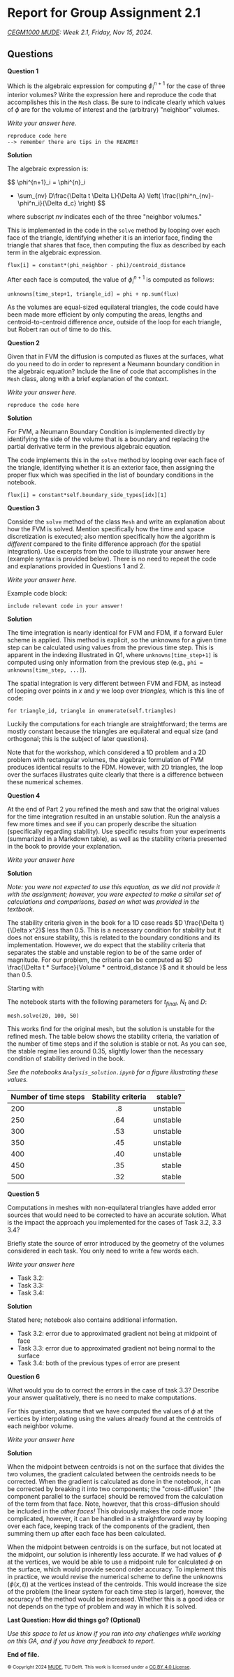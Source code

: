 # Report for Group Assignment 2.1

*[CEGM1000 MUDE](http://mude.citg.tudelft.nl/): Week 2.1, Friday, Nov 15, 2024.*

## Questions

**Question 1**

Which is the algebraic expression for computing $\phi_{i}^{n+1}$ for the case of three interior volumes? Write the expression here and reproduce the code that accomplishes this in the `Mesh` class. Be sure to indicate clearly which values of $\phi$ are for the volume of interest and the (arbitrary) "neighbor" volumes.

_Write your answer here._

```
reproduce code here
--> remember there are tips in the README!
```

**Solution**

The algebraic expression is:

$$
\phi^{n+1}_i = \phi^{n}_i 
+ \sum_{nv} D\frac{\Delta t \Delta L}{\Delta A} \left( \frac{\phi^n_{nv}-\phi^n_i}{\Delta d_c} \right)
$$

where subscript $nv$ indicates each of the three "neighbor volumes."

This is implemented in the code in the `solve` method by looping over each face of the triangle, identifying whether it is an interior face, finding the triangle that shares that face, then computing the flux as described by each term in the algebraic expression.

```
flux[i] = constant*(phi_neighbor - phi)/centroid_distance
```

After each face is computed, the value of $\phi_{i}^{n+1}$ is computed as follows:

```
unknowns[time_step+1, triangle_id] = phi + np.sum(flux)
```

As the volumes are equal-sized equilateral triangles, the code could have been made more efficient by only computing the areas, lengths and centroid-to-centroid difference _once_, outside of the loop for each triangle, but Robert ran out of time to do this.

**Question 2**

Given that in FVM the diffusion is computed as fluxes at the surfaces, what do you need to do in order to represent a Neumann boundary condition in the algebraic equation? Include the line of code that accomplishes in the `Mesh` class, along with a brief explanation of the context.

_Write your answer here._

```
reproduce the code here
```

**Solution**

For FVM, a Neumann Boundary Condition is implemented directly by identifying the side of the volume that is a boundary and replacing the partial derivative term in the previous algebraic equation.

The code implements this in the `solve` method by looping over each face of the triangle, identifying whether it is an exterior face, then assigning the proper flux which was specified in the list of boundary conditions in the notebook.

```
flux[i] = constant*self.boundary_side_types[idx][1]
```

**Question 3**

Consider the `solve` method of the class `Mesh` and write an explanation about how the FVM is solved. Mention specifically how the time and space discretization is executed; also mention specifically how the algorithm is _different_ compared to the finite difference approach (for the spatial integration). Use excerpts from the code to illustrate your answer here (example syntax is provided below). There is no need to repeat the code and explanations provided in Questions 1 and 2.

_Write your answer here._

Example code block:

```
include relevant code in your answer!
```

**Solution**

The time integration is nearly identical for FVM and FDM, if a forward Euler scheme is applied. This method is explicit, so the unknowns for a given time step can be calculated using values from the previous time step. This is apparent in the indexing illustrated in Q1, where `unknowns[time_step+1]` is computed using only information from the previous step (e.g., `phi = unknowns[time_step, ...]`).

The spatial integration is very different between FVM and FDM, as instead of looping over points in $x$ and $y$ we loop over _triangles,_ which is this line of code:

```
for triangle_id, triangle in enumerate(self.triangles)
```

Luckily the computations for each triangle are straightforward; the terms are mostly constant because the triangles are equilateral and equal size (and orthogonal; this is the subject of later questions).

Note that for the workshop, which considered a 1D problem and a 2D problem with rectangular volumes, the algebraic formulation of FVM produces identical results to the FDM. However, with 2D triangles, the loop over the surfaces illustrates quite clearly that there is a difference between these numerical schemes. 

**Question 4**

At the end of Part 2 you refined the mesh and saw that the original values for the time integration resulted in an unstable solution. Run the analysis a few more times and see if you can properly describe the situation (specifically regarding stability). Use specific results from your experiments (summarized in a Markdown table), as well as the stability criteria presented in the book to provide your explanation.

_Write your answer here_

**Solution**

_Note: you were not expected to use this equation, as we did not provide it with the assignment; however, you were expected to make a similar set of calculations and comparisons, based on what was provided in the textbook._ 

The stability criteria given in the book for a 1D case reads $D \frac{\Delta t}{\Delta x^2}$ less than 0.5. This is a necessary condition for stability but it does not ensure stability, this is related to the boundary conditions and its implementation. However, we do expect that the stability criteria that separates the stable and unstable region to be of the same order of magnitude. For our problem, the criteria can be computed as $D \frac{\Delta t * Surface}{Volume * centroid_distance }$  and it should be less than 0.5. 

Starting with 

The notebook starts with the following parameters for $t_{final}$, $N_t$ and $D$:

```
mesh.solve(20, 100, 50)
```

This works find for the original mesh, but the solution is unstable for the refined mesh. The table below shows the stability criteria, the variation of the number of time steps and if the solution is stable or not. As you can see, the stable regime lies around 0.35, slightly lower than the necessary condition of stability derived in the book. 

_See the notebooks `Analysis_solution.ipynb` for a figure illustrating these values._

| Number of time steps      | Stability criteria | stable?     |
| :---        |    :----:   |          ---: |
| 200      | .8       | unstable   |
| 250   | .64        | unstable      |
| 300   | .53        | unstable      |
| 350   | .45        | unstable      |
| 400   | .40        | unstable      |
| 450   | .35        | stable      |
| 500   | .32        | stable      |

**Question 5**

Computations in meshes with non-equilateral triangles have added error sources that would need to be corrected to have an accurate solution. What is the impact the approach you implemented for the cases of Task 3.2, 3.3 3.4?

Briefly state the source of error introduced by the geometry of the volumes considered in each task. You only need to write a few words each.

_Write your answer here_

- Task 3.2: 
- Task 3.3: 
- Task 3.4: 

**Solution**

Stated here; notebook also contains additional information.

- Task 3.2: error due to approximated gradient not being at midpoint of face
- Task 3.3: error due to approximated gradient not being normal to the surface
- Task 3.4: both of the previous types of error are present

**Question 6**

What would you do to correct the errors in the case of task 3.3? Describe your answer qualitatively, there is no need to make computations.

For this question, assume that we have computed the values of $\phi$ at the vertices by interpolating using the values already found at the centroids of each neighbor volume.

_Write your answer here_

**Solution**

When the midpoint between centroids is not on the surface that divides the two volumes, the gradient calculated between the centroids needs to be corrected. When the gradient is calculated as done in the notebook, it can be corrected by breaking it into two components; the "cross-diffusion" (the component parallel to the surface) should be removed from the calculation of the term from that face. Note, however, that this cross-diffusion should be included in the _other faces!_ This obviously makes the code more complicated, however, it can be handled in a straightforward way by looping over each face, keeping track of the components of the gradient, then summing them up after each face has been calculated.

When the midpoint between centroids is on the surface, but not located at the midpoint, our solution is inherently less accurate. If we had values of $\phi$ at the vertices, we would be able to use a midpoint rule for calculated $\phi$ on the surface, which would provide second order accuracy. To implement this in practice, we would revise the numerical scheme to define the unknowns ($\phi(x,t)$) at the vertices instead of the centroids. This would increase the size of the problem (the linear system for each time step is larger), however, the accuracy of the method would be increased. Whether this is a good idea or not depends on the type of problem and way in which it is solved.

**Last Question: How did things go? (Optional)**

_Use this space to let us know if you ran into any challenges while working on this GA, and if you have any feedback to report._

**End of file.**

<span style="font-size: 75%">
&copy; Copyright 2024 <a rel="MUDE" href="http://mude.citg.tudelft.nl/">MUDE</a>, TU Delft. This work is licensed under a <a rel="license" href="http://creativecommons.org/licenses/by/4.0/">CC BY 4.0 License</a>.